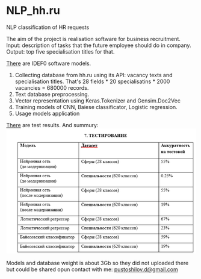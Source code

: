 # NLP_hh.ru
NLP classification of HR requests

The aim of the project is realisation software for business recruitment.
Input: description of tasks that the future employee should do in company. 
Output: top five specialisation titles for that. 

[There](https://github.com/pustoshilov-d/NLP_hh.ru/tree/master/models/idef0) are IDEF0 software models. 
1. Collecting database from hh.ru using its API: vacancy texts and specialisation titles. That's 28 fields * 20 specialisatins * 2000 vacancies = 680000 records.
2. Text database preprocessing.
3. Vector representation using Keras.Tokenizer and Gensim.Doc2Vec
4. Training models of CNN, Baiese classificator, Logistic regression.
5. Usage models application

[There](https://github.com/pustoshilov-d/NLP_hh.ru/tree/master/screen_shots) are test results. And summury: 
![](https://github.com/pustoshilov-d/NLP_hh.ru/blob/master/screen_shots/summary.png)

Models and database weight is about 3Gb so they did not uploaded there but could be shared opun contact with me: pustoshilov.d@gmail.com

